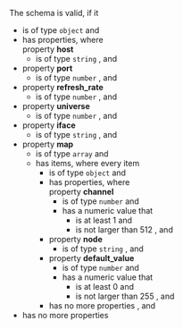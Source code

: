 The schema is valid, if it

  * is of type `object` and 
  * has properties, where<br/>property **host** 
    * is of type `string` , and 
  * property **port** 
    * is of type `number` , and 
  * property **refresh_rate** 
    * is of type `number` , and 
  * property **universe** 
    * is of type `number` , and 
  * property **iface** 
    * is of type `string` , and 
  * property **map** 
    * is of type `array` and 
    * has items, where every item 
      * is of type `object` and 
      * has properties, where<br/>property **channel** 
        * is of type `number` and 
        * has a numeric value that 
          * is at least 1 and 
          * is not larger than 512 , and 
      * property **node** 
        * is of type `string` , and 
      * property **default_value** 
        * is of type `number` and 
        * has a numeric value that 
          * is at least 0 and 
          * is not larger than 255 , and 
      * has no more properties , and 
  * has no more properties 
